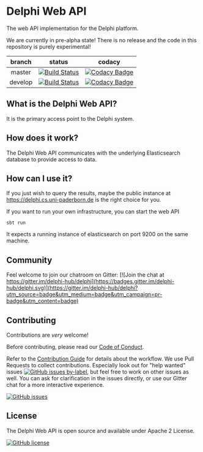 # Delphi Web API

The web API implementation for the Delphi platform.

We are currently in pre-alpha state! There is no release and the code in
this repository is purely experimental!

|branch | status | codacy |
| :---: | :---: | :---: |
| master | [![Build Status](https://travis-ci.org/delphi-hub/delphi-webapi.svg?branch=master)](https://travis-ci.org/delphi-hub/delphi-webapi) | [![Codacy Badge](https://api.codacy.com/project/badge/Grade/8ebe27850ffb4139af6280fd1cd6d540)](https://www.codacy.com/app/delphi-hub/delphi-webapi?utm_source=github.com&amp;utm_medium=referral&amp;utm_content=delphi-hub/delphi-webapi&amp;utm_campaign=Badge_Grade)|
| develop | [![Build Status](https://travis-ci.org/delphi-hub/delphi-webapi.svg?branch=develop)](https://travis-ci.org/delphi-hub/delphi-webapi) | [![Codacy Badge](https://api.codacy.com/project/badge/Grade/8ebe27850ffb4139af6280fd1cd6d540?branch=develop)](https://www.codacy.com/app/delphi-hub/delphi-webapi?branch=develop&amp;utm_source=github.com&amp;utm_medium=referral&amp;utm_content=delphi-hub/delphi-webapi&amp;utm_campaign=Badge_Grade) |

## What is the Delphi Web API?

It is the primary access point to the Delphi system.

## How does it work?

The Delphi Web API communicates with the underlying Elasticsearch database to provide access to data.

## How can I use it?

If you just wish to query the results, maybe the public instance at https://delphi.cs.uni-paderborn.de is the right choice for you.

If you want to run your own infrastructure, you can start the web API
```
sbt run
```

It expects a running instance of elasticsearch on port 9200 on the same machine.

## Community

Feel welcome to join our chatroom on Gitter: [![Join the chat at https://gitter.im/delphi-hub/delphi](https://badges.gitter.im/delphi-hub/delphi.svg)](https://gitter.im/delphi-hub/delphi?utm_source=badge&utm_medium=badge&utm_campaign=pr-badge&utm_content=badge)


## Contributing

Contributions are *very* welcome!

Before contributing, please read our [Code of Conduct](CODE_OF_CONDUCT.md).

Refer to the [Contribution Guide](CONTRIBUTING.md) for details about the workflow.
We use Pull Requests to collect contributions. Especially look out for "help wanted" issues
[![GitHub issues by-label](https://img.shields.io/github/issues/delphi-hub/delphi-webapi/help%20wanted.svg)](https://github.com/delphi-hub/delphi-webapi/issues?q=is%3Aopen+is%3Aissue+label%3A%22help+wanted%22),
but feel free to work on other issues as well.
You can ask for clarification in the issues directly, or use our Gitter
chat for a more interactive experience.

[![GitHub issues](https://img.shields.io/github/issues/delphi-hub/delphi-webapi.svg)](https://github.com/delphi-hub/delphi-webapi/issues)


## License

The Delphi Web API is open source and available under Apache 2 License.

[![GitHub license](https://img.shields.io/github/license/delphi-hub/delphi-webapi.svg)](https://github.com/delphi-hub/delphi-webapi/blob/master/LICENSE)
